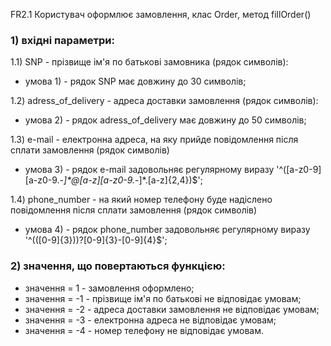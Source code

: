 FR2.1 Користувач оформлює замовлення, клас Order, метод fillOrder()

### 1) вхідні параметри:
1.1) SNP - прізвище ім'я по батькові замовника (рядок символів):
- умова 1) - рядок SNP має довжину до 30 символів;

1.2) adress_of_delivery - адреса доставки замовлення (рядок символів):
- умова 2) - рядок adress_of_delivery має довжину до 50 символів;

1.3) e-mail - електронна адреса, на яку прийде повідомлення після сплати замовлення (рядок символів)
- умова 3) - рядок e-mail задовольняє регулярному виразу '^([a-z0-9][a-z0-9._-]*@[a-z][a-z0-9._-]*\.[a-z]{2,4})$';

1.4) phone_number - на який номер телефону буде надіслено повідомлення після сплати замовлення (рядок символів)
- умова 4) - рядок phone_number задовольняє регулярному виразу '^(\([0-9]{3}\))?[0-9]{3}-[0-9]{4}$';

### 2) значення, що повертаються функцією:
- значення = 1 - замовлення оформлено;
- значення = -1 - прізвище ім'я по батькові не відповідає умовам;
- значення = -2 - адреса доставки замовлення не відповідає умовам;
- значення = -3 - електронна адреса не відповідає умовам;
- значення = -4 - номер телефону не відповідає умовам.
